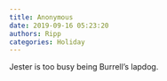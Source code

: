 ```yaml
---
title: Anonymous
date: 2019-09-16 05:23:20
authors: Ripp
categories: Holiday
---
```


 Jester is too busy being Burrell’s lapdog.